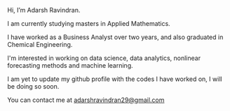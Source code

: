 Hi, I’m Adarsh Ravindran. 

I am currently studying masters in Applied Mathematics.

I have worked as a Business Analyst over two years, and also graduated in Chemical Engineering.

I'm interested in working on data science, data analytics, nonlinear forecasting methods and machine learning.

I am yet to update my github profile with the codes I have worked on, I will be doing so soon.

You can contact me at adarshravindran29@gmail.com

<!---
adarshravindran/adarshravindran is a ✨ special ✨ repository because its `README.md` (this file) appears on your GitHub profile.
You can click the Preview link to take a look at your changes.
--->

